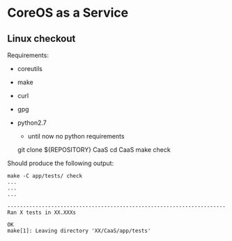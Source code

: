 # CoreOS as a Service

## Linux checkout

Requirements:

* coreutils
* make
* curl
* gpg
* python2.7
    * until now no python requirements
    


    git clone ${REPOSITORY} CaaS
    cd CaaS
    make check
    
Should produce the following output:

    make -C app/tests/ check    
    ...   
    ...   
    ...   
    
    ----------------------------------------------------------------------
    Ran X tests in XX.XXXs
    
    OK
    make[1]: Leaving directory 'XX/CaaS/app/tests'
    

